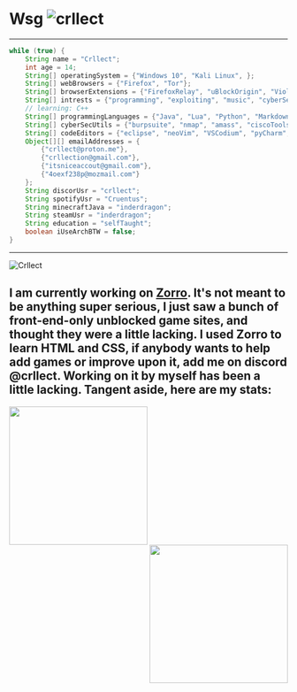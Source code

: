 # **__Wsg__**  <img src="https://komarev.com/ghpvc/?username=crllect&color=10244c&style=for-the-badge&label=Bugs+In+My+Code" alt="crllect" />
---
```java
while (true) {
	String name = "Crllect";
	int age = 14;
	String[] operatingSystem = {"Windows 10", "Kali Linux", };
	String[] webBrowsers = {"Firefox", "Tor"};
	String[] browserExtensions = {"FirefoxRelay", "uBlockOrigin", "Violentmonkey", "NoScript"};
	String[] intrests = {"programming", "exploiting", "music", "cyberSecurity"};
	// learning: C++
	String[] programmingLanguages = {"Java", "Lua", "Python", "Markdown", "html", "scss", "typescript", "css", "javascript"};
	String[] cyberSecUtils = {"burpsuite", "nmap", "amass", "ciscoTools", "wpscan", "wireshark", "metasploit", "ng-tools", "hydra", "sqlMap", "traceroute", "john", "hashcat"}; // kali-linux suite && extra installed tools
	String[] codeEditors = {"eclipse", "neoVim", "VSCodium", "pyCharm", "intelliJ"};
	Object[][] emailAddresses = {
		{"crllect@proton.me"},
		{"crllection@gmail.com"},
		{"itsniceaccout@gmail.com"},
		{"4oexf238p@mozmail.com"}
	};
	String discorUsr = "crllect";
	String spotifyUsr = "Cruentus";
	String minecraftJava = "inderdragon";
	String steamUsr = "inderdragon";
	String education = "selfTaught";
	boolean iUseArchBTW = false;
}
```
---
![Crllect](http://readme-typing-svg.herokuapp.com/?font=Work+Sans&weight=500&duration=2000&pause=1000&color=8ed9f5&background=00000000&center=true&vCenter=true&width=435&lines=Hello!;I+am+Crllect;Add+me+on+discord:;@crllect;I+am+a+kali+enjoyer;And+I+dont+use+arch+btw;)
## I am currently working on [Zorro](https://crllect.github.io/Zorro). It's not meant to be anything super serious, I just saw a bunch of front-end-only unblocked game sites, and thought they were a little lacking. I used Zorro to learn HTML and CSS, if anybody wants to help add games or improve upon it, add me on discord @crllect. Working on it by myself has been a little lacking. Tangent aside, here are my stats:

<!--
[![Crllect](https://github-readme-stats.vercel.app/api?username=crllect&title_color=e70052&text_color=e70052&icon_color=e70052&border_color=e70052&bg_color=130,141415,060607&border_radius=35)](https://github.com/anuraghazra/github-readme-stats)
[![Crllect](https://github-readme-stats.vercel.app/api/top-langs/?username=crllect&title_color=e70052&text_color=e70052&icon_color=e70052&border_color=e70052&bg_color=130,141415,060607&border_radius=35)](https://github.com/anuraghazra/github-readme-stats))
[![Crllect](https://github-readme-stats.vercel.app/api/pin/?username=crllect&title_color=e70052&text_color=e70052&icon_color=e70052&border_color=e70052&bg_color=130,141415,060607&border_radius=35)](https://github.com/anuraghazra/github-readme-stats)
-->

<a href="https://github.com/anuraghazra/github-readme-stats">
  <img height=250 align="left" src="https://github-readme-stats.vercel.app/api?username=crllect&title_color=e70052&text_color=e70052&icon_color=e70052&border_color=e70052&bg_color=130,141415,060607&border_radius=5)](https://github.com/anuraghazra/github-readme-stats" />
</a>
<a href="https://github.com/anuraghazra/convoychat">
  <img height=250 align="right" src="https://github-readme-stats.vercel.app/api/top-langs/?username=crllect&title_color=e70052&text_color=e70052&icon_color=e70052&border_color=e70052&bg_color=130,141415,060607&border_radius=5)](https://github.com/anuraghazra/github-readme-stats" />
</a>
